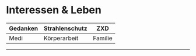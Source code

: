 # Interessen & Leben

| Gedanken  | Strahlenschutz | ZXD  
| --------- |--------------- | ----
| Medi      | Körperarbeit   | Familie 

---
